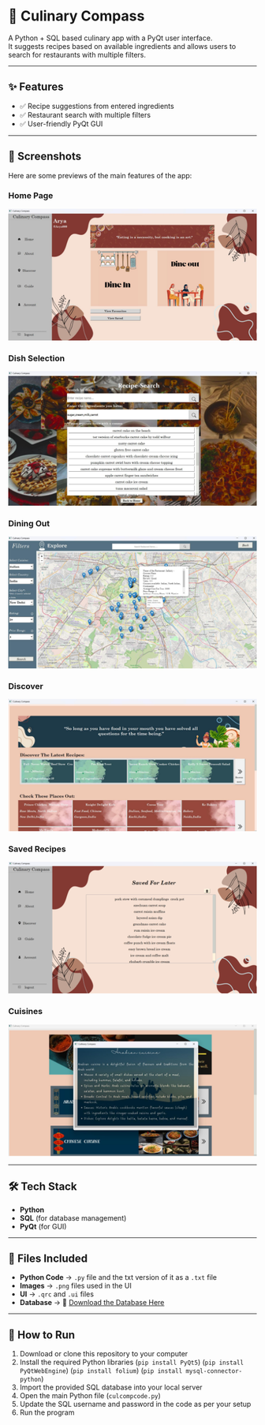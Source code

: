 # 🍴 Culinary Compass

A Python + SQL based culinary app with a PyQt user interface.  
It suggests recipes based on available ingredients and allows users to search for restaurants with multiple filters.  

---

## ✨ Features
- ✅ Recipe suggestions from entered ingredients  
- ✅ Restaurant search with multiple filters  
- ✅ User-friendly PyQt GUI  

---
## 📸 Screenshots

Here are some previews of the main features of the app:

### Home Page
![Home UI](display_home.png)

### Dish Selection
![Recipe search and suggestion](display_recipe1.png)

### Dining Out
![Dine Out](display_explore2.png)

### Discover
![Discover](display_discover.png)

### Saved Recipes
![Saved](display_saved.png)

### Cuisines
![Discover](display_cuisines2.png)

---
## 🛠️ Tech Stack
- **Python**  
- **SQL** (for database management)  
- **PyQt** (for GUI)  

---
## 📂 Files Included
- **Python Code** →  `.py` file and the txt version of it as a `.txt` file
- **Images** → `.png` files used in the UI
- **UI** → `.qrc` and `.ui` files 
- **Database** → 📂 [Download the Database Here](https://drive.google.com/file/d/1ZEy0BJ6CWfZppfvFVsz0rNJ-BTxgMLW_/view?usp=sharing)

---
## 🚀 How to Run
1. Download or clone this repository to your computer  
2. Install the required Python libraries (`pip install PyQt5`) (`pip install PyQtWebEngine`) (`pip install folium`) (`pip install mysql-connector-python`) 
3. Import the provided SQL database into your local server  
4. Open the main Python file (`culcompcode.py`)  
5. Update the SQL username and password in the code as per your setup  
6. Run the program 


